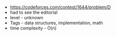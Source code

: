 * https://codeforces.com/contest/1644/problem/D
* had to see the editorial
* level - unknown
* Tags - data structures, implementation, math
* time complexity - O(n)
